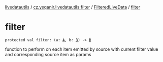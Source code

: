 [livedatautils](../../index.md) / [cz.ysqanir.livedatautils.filter](../index.md) / [FilteredLiveData](index.md) / [filter](./filter.md)

# filter

`protected val filter: (a: `[`A`](index.md#A)`, b: `[`B`](index.md#B)`) -> `[`B`](index.md#B)

function to perform on each item emitted by source with current filter value and corresponding source item as params

